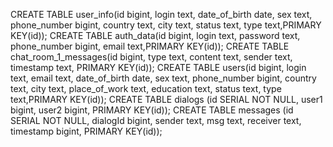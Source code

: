 CREATE TABLE user_info(id bigint, login text, date_of_birth date, sex text, phone_number bigint, country text, city text, status text, type text,PRIMARY KEY(id));
CREATE TABLE auth_data(id bigint, login text, password text, phone_number bigint, email text,PRIMARY KEY(id));
CREATE TABLE chat_room_1_messages(id bigint, type text, content text, sender text, timestamp text, PRIMARY KEY(id));
CREATE TABLE users(id bigint, login text, email text, date_of_birth date, sex text, phone_number bigint, country text, city text, place_of_work text, education text, status text, type text,PRIMARY KEY(id));
CREATE TABLE dialogs (id SERIAL NOT NULL, user1 bigint, user2 bigint, PRIMARY KEY(id));
CREATE TABLE messages (id SERIAL NOT NULL, dialogId bigint, sender text, msg text, receiver text, timestamp bigint, PRIMARY KEY(id));